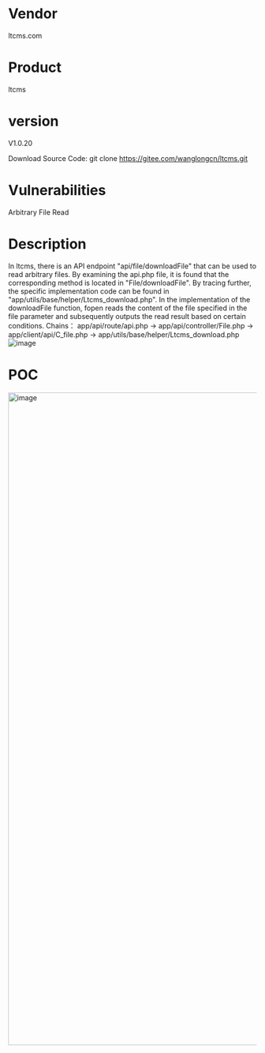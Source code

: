 # Vendor

ltcms.com

# Product

ltcms

# version

V1.0.20

Download Source Code: git clone https://gitee.com/wanglongcn/ltcms.git

# Vulnerabilities

Arbitrary File Read

# Description

In ltcms, there is an API endpoint "api/file/downloadFile" that can be used to read arbitrary files. By examining the api.php file, it is found that the corresponding method is located in "File/downloadFile". By tracing further, the specific implementation code can be found in "app/utils/base/helper/Ltcms_download.php". In the implementation of the downloadFile function, fopen reads the content of the file specified in the file parameter and subsequently outputs the read result based on certain conditions.
Chains：
      app/api/route/api.php -> app/api/controller/File.php -> app/client/api/C_file.php -> app/utils/base/helper/Ltcms_download.php
![image](https://github.com/user-attachments/assets/94605e69-e307-4934-8d00-3744071b3a89)


# POC
<img width="1323" alt="image" src="https://github.com/user-attachments/assets/d081a3cb-5d02-4cc0-997b-6d695b644a58">
